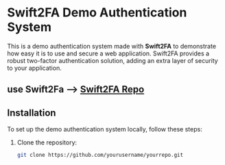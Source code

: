 # Swift2FA Demo Authentication System

This is a demo authentication system made with **Swift2FA** to demonstrate how easy it is to use and secure a web application. Swift2FA provides a robust two-factor authentication solution, adding an extra layer of security to your application.

## use Swift2Fa -->   [Swift2FA Repo](https://github.com/codetesla51/swift2FA)

## Installation

To set up the demo authentication system locally, follow these steps:

1. Clone the repository:
   ```bash
   git clone https://github.com/yourusername/yourrepo.git